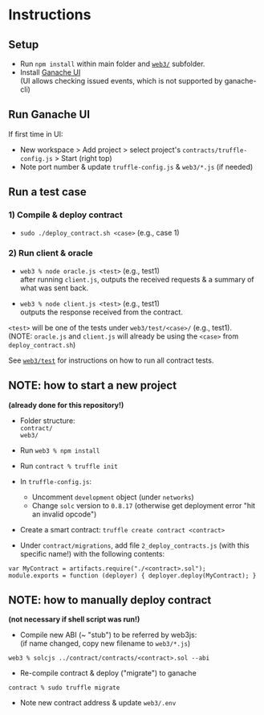 # Instructions

## Setup
- Run `npm install` within main folder and [`web3/`](web3/) subfolder.
- Install [Ganache UI](https://trufflesuite.com/ganache/)  
(UI allows checking issued events, which is not supported by ganache-cli)

## Run Ganache UI
If first time in UI:
- New workspace > Add project > select project's `contracts/truffle-config.js` > Start (right top)
- Note port number & update `truffle-config.js` & `web3/*.js` (if needed)

## Run a test case

### 1) Compile & deploy contract
- `sudo ./deploy_contract.sh <case>` (e.g., case 1)

### 2) Run client & oracle
- `web3 % node oracle.js <test>` (e.g., test1)  
after running `client.js`, outputs the received requests & a summary of what was sent back.  

- `web3 % node client.js <test>` (e.g., test1)  
outputs the response received from the contract.  

`<test>` will be one of the tests under `web3/test/<case>/` (e.g., test1).  
(NOTE: `oracle.js` and `client.js` will already be using the `<case>` from `deploy_contract.sh`)  



See [`web3/test`](web3/test) for instructions on how to run all contract tests.

<!-- ### Troubleshooting
- When getting the following error when running `client.js`:
```
ContractExecutionError: Error happened while trying to execute a function inside a smart contract
```

Try creating a new Ganache workspace to start fresh with a new chain. -->


## NOTE: how to start a new project
**(already done for this repository!)**

- Folder structure:  
`contract/`  
`web3/`  

- Run `web3 % npm install`

- Run `contract % truffle init`

- In `truffle-config.js`:  
  - Uncomment `development` object (under `networks`)  
  - Change `solc` version to `0.8.17` (otherwise get deployment error "hit an invalid opcode")

- Create a smart contract: `truffle create contract <contract>`

- Under `contract/migrations`, add file `2_deploy_contracts.js` (with this specific name!) with the following contents:
```
var MyContract = artifacts.require("./<contract>.sol");
module.exports = function (deployer) { deployer.deploy(MyContract); }
```

## NOTE: how to manually deploy contract
**(not necessary if shell script was run!)**

- Compile new ABI (~ "stub") to be referred by web3js:  
(if name changed, copy new filename to `web3/*.js`)
```
web3 % solcjs ../contract/contracts/<contract>.sol --abi
```

- Re-compile contract & deploy ("migrate") to ganache
```
contract % sudo truffle migrate
```

- Note new contract address & update `web3/.env`
